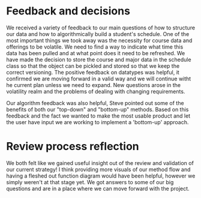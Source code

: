# Feedback and decisions 
We received a variety of feedback to our main questions of how to structure our data and how to algorithmically build a student's schedule.
One of the most important things we took away was the necessity for course data and offerings to be volatile. 
We need to find a way to indicate what time this data has been pulled and at what point does it need to be refreshed. We have made the decision to store the course and major data in the schedule class so that the object can be pickled and stored so that we keep the correct versioning.
The positive feedback on datatypes was helpful, it confirmed we are moving forward in a valid way and we will continue witht he current plan unless we need to expand.
New questions arose in the volatility realm and the problems of dealing with changing requirements.

Our algorithm feedback was also helpful, Steve pointed out some of the benefits of both our "top-down" and "bottom-up" methods. 
Based on this feedback and the fact we wanted to make the most usable product and let the user have input we are working to implement a 'bottom-up' approach.

# Review process reflection
We both felt like we gained useful insight out of the review and validation of our current strategy! 
I think providing more visuals of our method flow and having a fleshed out function diagram would have been helpful, however we simply weren't at that stage yet.
We got answers to some of our big questions and are in a place where we can move forward with the project.
